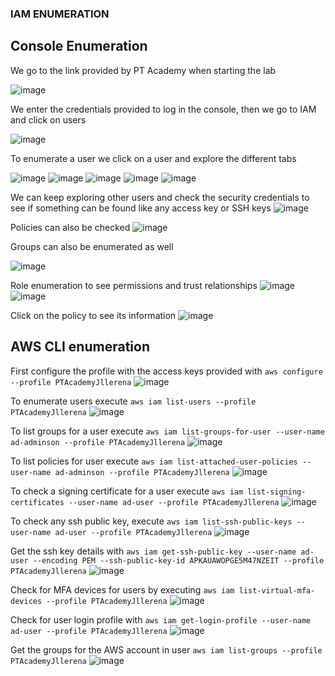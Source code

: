 
### IAM ENUMERATION

## Console Enumeration

We go to the link provided by PT Academy when starting the lab 

![image](https://user-images.githubusercontent.com/46797181/222305461-92c6103b-7fd2-4557-b2a1-fba4afc3657c.png)

We enter the credentials provided to log in the console, then we go to IAM and click on users

![image](https://user-images.githubusercontent.com/46797181/222305911-211d23db-6fab-482f-a87d-2806eab1ca7a.png)

To enumerate a user we click on a user and explore the different tabs

![image](https://user-images.githubusercontent.com/46797181/222306135-e811b5f1-b284-42c8-903d-dca7ef2ed622.png)
![image](https://user-images.githubusercontent.com/46797181/222306169-315f1edb-5e22-443e-8a18-9716a26dd369.png)
![image](https://user-images.githubusercontent.com/46797181/222306289-649f2c0b-9812-4c0e-8111-784e5d07d6cb.png)
![image](https://user-images.githubusercontent.com/46797181/222306308-2cb9afb4-cdf3-49a4-8a4a-9d185a5f2594.png)
![image](https://user-images.githubusercontent.com/46797181/222306346-0d9e3cc9-3c58-422d-b0dc-68336f76c6ea.png)

We can keep exploring other users and check the security credentials to see if something can be found like any access key or SSH keys
![image](https://user-images.githubusercontent.com/46797181/222307055-e644b9f2-b78b-41db-a1c3-c27a22b5359d.png)

Policies can also be checked
![image](https://user-images.githubusercontent.com/46797181/222307266-558b2985-aff4-4731-808c-d1c15883ea90.png)

Groups can also be enumerated as well

![image](https://user-images.githubusercontent.com/46797181/222307487-bad77e27-aa2f-407b-bef8-9af13a119341.png)

Role enumeration to see permissions and trust relationships
![image](https://user-images.githubusercontent.com/46797181/222308959-f7fe6791-3c8d-499c-88aa-ae5c2a046d45.png)
![image](https://user-images.githubusercontent.com/46797181/222309018-9c17c2a4-8761-4bb5-ab9b-b80aff991f2a.png)

Click on the policy to see its information
![image](https://user-images.githubusercontent.com/46797181/222309188-dc71104e-d8f8-4cc7-b5c8-1e6c9ded4ca5.png)

## AWS CLI enumeration 
First configure the profile with the access keys provided with `aws configure --profile PTAcademyJllerena`
![image](https://user-images.githubusercontent.com/46797181/222309574-1c5a6164-bca7-4e53-a89b-c20dbb2221bb.png)

To enumerate users execute `aws iam list-users --profile PTAcademyJllerena`
![image](https://user-images.githubusercontent.com/46797181/222309784-414250dd-6f72-42e2-8628-d71cf1218302.png)

To list groups for a user execute `aws iam list-groups-for-user --user-name ad-adminson --profile PTAcademyJllerena`
![image](https://user-images.githubusercontent.com/46797181/222310570-e5c69dc5-1e86-40a9-b3b7-8a5cdf0f30fa.png)

To list policies for user execute `aws iam list-attached-user-policies --user-name ad-adminson --profile PTAcademyJllerena`
![image](https://user-images.githubusercontent.com/46797181/222310891-a9ade260-d59f-4fcf-8370-1acfab2c0c77.png)

To check a signing certificate for a user execute `aws iam list-signing-certificates --user-name ad-user --profile PTAcademyJllerena`
![image](https://user-images.githubusercontent.com/46797181/222311125-26b127b1-b879-4b32-9f1d-a24e27d9cc4b.png)

To check any ssh public key, execute `aws iam list-ssh-public-keys --user-name ad-user --profile PTAcademyJllerena`
![image](https://user-images.githubusercontent.com/46797181/222311542-a050d8a5-92a5-4225-ae27-a8f159070468.png)

Get the ssh key details with `aws iam get-ssh-public-key --user-name ad-user --encoding PEM --ssh-public-key-id APKAUAWOPGE5M47NZEIT --profile PTAcademyJllerena`
![image](https://user-images.githubusercontent.com/46797181/222312198-4525a9b4-9e3a-4fbc-8784-3d7e0f780ddf.png)

Check for MFA devices for users by executing `aws iam list-virtual-mfa-devices --profile PTAcademyJllerena` 
![image](https://user-images.githubusercontent.com/46797181/222312537-326d079e-2330-4c95-b032-718a9a293e6f.png)

Check for user login profile with `aws iam get-login-profile --user-name ad-user --profile PTAcademyJllerena`
![image](https://user-images.githubusercontent.com/46797181/222312980-217d80e9-c7d7-4b29-881c-5eea97f1e2a0.png)

Get the groups for the AWS account in user `aws iam list-groups --profile PTAcademyJllerena`
![image](https://user-images.githubusercontent.com/46797181/222313642-fe76a0cd-4fda-4f7d-a6d1-9f5ea7f2f1e2.png)
